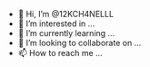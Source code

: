- 👋 Hi, I’m @12KCH4NELLL
- 👀 I’m interested in ...
- 🌱 I’m currently learning ...
- 💞️ I’m looking to collaborate on ...
- 📫 How to reach me ...

<!---
12KCH4NELLL/12KCH4NELLL is a ✨ special ✨ repository because its `README.md` (this file) appears on your GitHub profile.
You can click the Preview link to take a look at your changes.
--->
